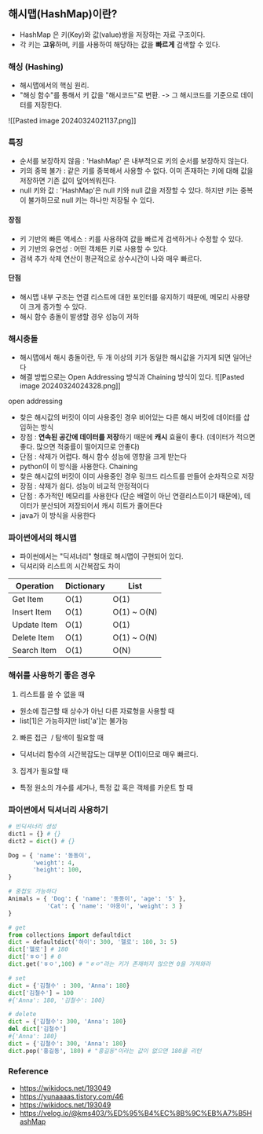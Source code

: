 ## 해시맵(HashMap)이란?
- HashMap 은 키(Key)와 값(value)쌍을 저장하는 자료 구조이다.  
- 각 키는 **고유**하며, 키를 사용하여 해당하는 값을 **빠르게** 검색할 수 있다.

### 해싱 (Hashing)
- 해시맵에서의 핵심 원리.
- "해싱 함수"를 통해서 키 값을 "해시코드"로 변환. -> 그 해시코드를 기준으로 데이터를 저장한다.

![[Pasted image 20240324021137.png]]


### 특징
- 순서를 보장하지 않음 : 'HashMap' 은 내부적으로 키의 순서를 보장하지 않는다.
- 키의 중복 불가 : 같은 키를 중복해서 사용할 수 없다. 이미 존재하는 키에 대해 값을 저장하면 기존 값이 덮어씌워진다.
- null 키와 값 : 'HashMap'은 null 키와 null 값을 저장할 수 있다. 하지만 키는 중복이 불가하므로 null 키는 하나만 저장될 수 있다.
#### 장점
- 키 기반의 빠른 액세스 : 키를 사용하여 값을 빠르게 검색하거나 수정할 수 있다.
- 키 기반의 유연성 : 어떤 객체든 키로 사용할 수 있다.
- 검색 추가 삭제 연산이 평균적으로 상수시간이 나와 매우 빠르다.

#### 단점
- 해시맵 내부 구조는 연결 리스트에 대한 포인터를 유지하기 때문에, 메모리 사용량이 크게 증가할 수 있다.
- 해시 함수 충돌이 발생할 경우 성능이 저하

### 해시충돌
- 해시맵에서 해시 충돌이란, 두 개 이상의 키가 동일한 해시값을 가지게 되면 일어난다
- 해결 방법으로는 Open Addressing 방식과 Chaining 방식이 있다.
![[Pasted image 20240324024328.png]]

open addressing
- 찾은 해시값의 버킷이 이미 사용중인 경우 비어있는 다른 해시 버킷에 데이터를 삽입하는 방식
- 장점 : **연속된 공간에 데이터를 저장**하기 때문에 **캐시** 효율이 좋다. (데이터가 적으면 좋다. 많으면 적중률이 떨어지므로 안좋다)
- 단점 : 삭제가 어렵다. 해시 함수 성능에 영향을 크게 받는다
- python이 이 방식을 사용한다.
Chaining
- 찾은 해시값의 버킷이 이미 사용중인 경우 링크드 리스트를 만들어 순차적으로 저장
- 장점 : 삭제가 쉽다. 성능이 비교적 안정적이다
- 단점 : 추가적인 메모리를 사용한다 (단순 배열이 아닌 연결리스트이기 때문에), 데이터가 분산되어 저장되어서 캐시 히트가 줄어든다
- java가 이 방식을 사용한다

### 파이썬에서의 해시맵
- 파이썬에서는 "딕셔너리" 형태로 해시맵이 구현되어 있다.
- 딕셔리와 리스트의 시간복잡도 차이

| Operation   | Dictionary | List        |
| ----------- | ---------- | ----------- |
| Get Item    | O(1)       | O(1)        |
| Insert Item | O(1)       | O(1) ~ O(N) |
| Update Item | O(1)       | O(1)        |
| Delete Item | O(1)       | O(1) ~ O(N) |
| Search Item | O(1)       | O(N)        |

### 해쉬를 사용하기 좋은 경우
1. 리스트를 쓸 수 없을 때
- 원소에 접근할 때 상수가 아닌 다른 자료형을 사용할 때
- list[1]은 가능하지만 list['a']는 불가능

2. 빠른 접근  / 탐색이 필요할 때
- 딕셔너리 함수의 시간복잡도는 대부분 O(1)이므로 매우 빠르다.

3. 집계가 필요할 때
- 특정 원소의 개수를 세거나, 특정 값 혹은 객체를 카운트 할 때


### 파이썬에서 딕셔너리 사용하기
```python
# 빈딕셔너리 생성 
dict1 = {} # {} 
dict2 = dict() # {}

Dog = { 'name': '동동이', 
	   'weight': 4, 
	   'height': 100, 
}

# 중첩도 가능하다
Animals = { 'Dog': { 'name': '동동이', 'age': '5' }, 
		   'Cat': { 'name': '야옹이', 'weight': 3 } 
}

# get
from collections import defaultdict
dict = defaultdict('하이': 300, '헬로': 180, 3: 5)
dict['헬로'] # 180
dict['ㅎㅇ'] # 0
dict.get('ㅎㅇ',100) # "ㅎㅇ"라는 키가 존재하지 않으면 0을 가져와라

# set
dict = {'김철수' : 300, 'Anna': 180} 
dict['김철수'] = 100
#{'Anna': 180, '김철수': 100}

# delete
dict = {'김철수': 300, 'Anna': 180} 
del dict['김철수'] 
#{'Anna': 180}
dict = {'김철수': 300, 'Anna': 180} 
dict.pop('홍길동', 180) # "홍길동"이라는 값이 없으면 180을 리턴


```



### Reference
- https://wikidocs.net/193049
- https://yunaaaas.tistory.com/46
- https://wikidocs.net/193049
- https://velog.io/@kms403/%ED%95%B4%EC%8B%9C%EB%A7%B5HashMap